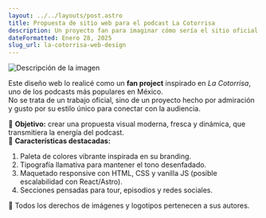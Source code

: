 ```yaml
---
layout: ../../layouts/post.astro
title: Propuesta de sitio web para el podcast La Cotorrisa
description: Un proyecto fan para imaginar cómo sería el sitio oficial del podcast La Cotorrisa.
dateFormatted: Enero 28, 2025
slug_url: la-cotorrisa-web-design
---
```


![Descripción de la imagen](/assets/images/posts/cotorrisa.webp)


Este diseño web lo realicé como un **fan project** inspirado en *La Cotorrisa*, uno de los podcasts más populares en México.  
No se trata de un trabajo oficial, sino de un proyecto hecho por admiración y gusto por su estilo único para conectar con la audiencia.  

🔹 **Objetivo:** crear una propuesta visual moderna, fresca y dinámica, que transmitiera la energía del podcast.  
🔹 **Características destacadas:**
1. Paleta de colores vibrante inspirada en su branding.  
2. Tipografía llamativa para mantener el tono desenfadado.  
3. Maquetado responsive con HTML, CSS y vanilla JS (posible escalabilidad con React/Astro).  
4. Secciones pensadas para tour, episodios y redes sociales.  

📌 Todos los derechos de imágenes y logotipos pertenecen a sus autores.